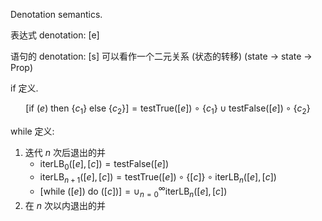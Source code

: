 Denotation semantics.

表达式 denotation: [e]

语句的 denotation: [s] 可以看作一个二元关系 (状态的转移) (state -> state -> Prop)

if 定义.

$$[\text{if}~(e)~\text{then}~\{c_1\}~\text{else}~\{c_2\}] = \text{testTrue} ([e])  ~\circ~ \{c_1\} \cup \text{testFalse}([e]) \circ \{c_2\} $$

while 定义:

1. 迭代 $n$ 次后退出的并
    - $\text{iterLB}_0([e],[c]) = \text{testFalse}([e])$
    - $\text{iterLB}_{n+1}([e],[c]) = \text{testTrue}([e]) \circ \{[c]\} \circ \text{iterLB}_{n}([e],[c])$
    - $[\text{while}~([e])~\text{do}~([c])] = \cup_{n=0}^{\infty} \text{iterLB}_n([e],[c])$ 
2. 在 $n$ 次以内退出的并




